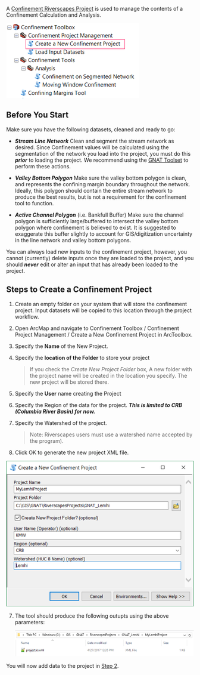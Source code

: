 A [Confinement Riverscapes Project](About-Confinement-Projects) is used to manage the contents of a Confinement Calculation and Analysis. 

![](Images/ArcToolbox-NewConfineProject.png)

## Before You Start

Make sure you have the following datasets, cleaned and ready to go:

- ***Stream Line Network*** Clean and segment the stream network as desired. Since Confinement values will be calculated using the segmentation of the network you load into the project, you must do this ***prior*** to loading the project. We recommend using the [GNAT Toolset](https://github.com/SouthForkResearch/gnat/wiki) to perform these actions.


- ***Valley Bottom Polygon*** Make sure the valley bottom polygon is clean, and represents the confining margin boundary throughout the network. Ideally, this polygon should contain the entire stream network to produce the best results, but is not a requirement for the confinement tool to function.


- ***Active Channel Polygon*** (i.e. Bankfull Buffer) Make sure the channel polygon is sufficiently large/buffered to intersect the valley bottom polygon where confinement is believed to exist. It is suggested to exaggerate this buffer slightly to account for GIS/digitization uncertainty in the line network and valley bottom polygons.

You can always load new inputs to the confinement project, however, you cannot (currently) delete inputs once they are loaded to the project, and you should ***never*** edit or alter an input that has already been loaded to the project.

## Steps to Create a Confinement Project

1. Create an empty folder on your system that will store the confinement project. Input datasets will be copied to this location through the project workflow.

2. Open ArcMap and navigate to Confinement Toolbox / Confinement Project Management / Create a New Confinement Project in ArcToolbox.
  1. Specify the **Name** of the New Project.

  2. Specify the **location of the Folder** to store your project

     > If you check the *Create New Project Folder* box, A new folder with the project name will be created in the location you specify.  The new project will be stored there. 

  3. Specify the **User** name creating the Project

  4. Specify the Region of the data for the project. ***This is limited to CRB (Columbia River Basin) for now.***

  5. Specify the Watershed of the project. 

     > Note: Riverscapes users must use a watershed name accepted by the program).

  6. Click OK to generate the new project XML file.

![Tool Window](Images/NewConfinementProjectToolWindow.PNG "Confinement Project")

7. The tool should produce the following outupts using the above parameters:

   ![](Images/Folder-NewProject.png)



You will now add data to the project in [Step 2](Load-Input-Datasets).